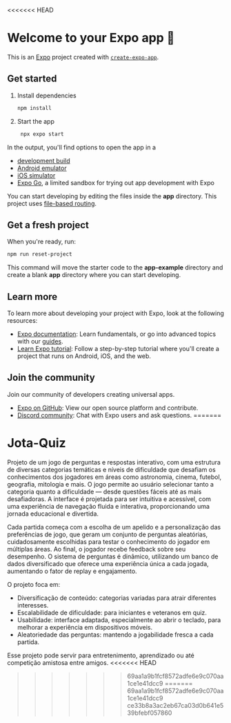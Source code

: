 <<<<<<< HEAD
# Welcome to your Expo app 👋

This is an [Expo](https://expo.dev) project created with [`create-expo-app`](https://www.npmjs.com/package/create-expo-app).

## Get started

1. Install dependencies

   ```bash
   npm install
   ```

2. Start the app

   ```bash
    npx expo start
   ```

In the output, you'll find options to open the app in a

- [development build](https://docs.expo.dev/develop/development-builds/introduction/)
- [Android emulator](https://docs.expo.dev/workflow/android-studio-emulator/)
- [iOS simulator](https://docs.expo.dev/workflow/ios-simulator/)
- [Expo Go](https://expo.dev/go), a limited sandbox for trying out app development with Expo

You can start developing by editing the files inside the **app** directory. This project uses [file-based routing](https://docs.expo.dev/router/introduction).

## Get a fresh project

When you're ready, run:

```bash
npm run reset-project
```

This command will move the starter code to the **app-example** directory and create a blank **app** directory where you can start developing.

## Learn more

To learn more about developing your project with Expo, look at the following resources:

- [Expo documentation](https://docs.expo.dev/): Learn fundamentals, or go into advanced topics with our [guides](https://docs.expo.dev/guides).
- [Learn Expo tutorial](https://docs.expo.dev/tutorial/introduction/): Follow a step-by-step tutorial where you'll create a project that runs on Android, iOS, and the web.

## Join the community

Join our community of developers creating universal apps.

- [Expo on GitHub](https://github.com/expo/expo): View our open source platform and contribute.
- [Discord community](https://chat.expo.dev): Chat with Expo users and ask questions.
=======
# Jota-Quiz
Projeto de um jogo de perguntas e respostas interativo, com uma estrutura de diversas categorias temáticas e níveis de dificuldade que desafiam os conhecimentos dos jogadores em áreas como astronomia, cinema, futebol, geografia, mitologia e mais. O jogo permite ao usuário selecionar tanto a categoria quanto a dificuldade — desde questões fáceis até as mais desafiadoras. A interface é projetada para ser intuitiva e acessível, com uma experiência de navegação fluida e interativa, proporcionando uma jornada educacional e divertida.

Cada partida começa com a escolha de um apelido e a personalização das preferências de jogo, que geram um conjunto de perguntas aleatórias, cuidadosamente escolhidas para testar o conhecimento do jogador em múltiplas áreas. Ao final, o jogador recebe feedback sobre seu desempenho. O sistema de perguntas é dinâmico, utilizando um banco de dados diversificado que oferece uma experiência única a cada jogada, aumentando o fator de replay e engajamento.

O projeto foca em:

- Diversificação de conteúdo: categorias variadas para atrair diferentes interesses.
- Escalabilidade de dificuldade: para iniciantes e veteranos em quiz.
- Usabilidade: interface adaptada, especialmente ao abrir o teclado, para melhorar a experiência em dispositivos móveis.
- Aleatoriedade das perguntas: mantendo a jogabilidade fresca a cada partida.

Esse projeto pode servir para entretenimento, aprendizado ou até competição amistosa entre amigos.
<<<<<<< HEAD
>>>>>>> 69aa1a9b1fcf8572adfe6e9c070aa1ce1e41dcc9
=======
>>>>>>> 69aa1a9b1fcf8572adfe6e9c070aa1ce1e41dcc9
>>>>>>> ce33b8a3ac2eb67ca03d0b641e539bfebf057860
